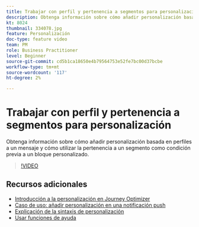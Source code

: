 ```yaml
---
title: Trabajar con perfil y pertenencia a segmentos para personalización
description: Obtenga información sobre cómo añadir personalización basada en perfiles a un mensaje y cómo utilizar la pertenencia a un segmento como condición previa a un bloque personalizado.
kt: 8024
thumbnail: 334078.jpg
feature: Personalización
doc-type: feature video
team: PM
role: Business Practitioner
level: Beginner
source-git-commit: cd5b1ca18650e4b79564753e52fe7bc00d37bcbe
workflow-type: tm+mt
source-wordcount: '117'
ht-degree: 2%

---
```



# Trabajar con perfil y pertenencia a segmentos para personalización

Obtenga información sobre cómo añadir personalización basada en perfiles a un mensaje y cómo utilizar la pertenencia a un segmento como condición previa a un bloque personalizado.

>[!VIDEO](https://video.tv.adobe.com/v/334078?quality=12)

## Recursos adicionales

* [Introducción a la personalización en Journey Optimizer](https://experienceleague.adobe.com/docs/journey-optimizer/using/create-messages/personalization/personalize.html)
* [Caso de uso: añadir personalización en una notificación push](https://experienceleague.corp.adobe.com/docs/journey-optimizer/using/create-messages/personalization/personalization-use-case.html)
* [Explicación de la sintaxis de personalización](https://experienceleague.adobe.com/docs/journey-optimizer/using/create-messages/personalization/personalization-syntax.html)
* [Usar funciones de ayuda](https://experienceleague-review.corp.adobe.com/docs/journey-optimizer/using/create-messages/personalization/functions/functions.html)
